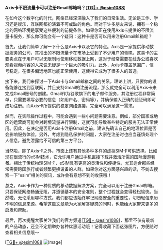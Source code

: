 **Axis卡不限流量卡可以注册Gmail邮箱吗？[[TG💪+ @esim1088](https://t.me/s/esim1088)]**

在如今这个数字化的时代，网络已经深深融入了我们的日常生活。无论是工作、学习还是娱乐，互联网都扮演着不可或缺的角色。而对于许多朋友来说，拥有一个稳定的网络环境是享受这些便利的前提条件。如果你正在使用Axis卡提供的不限流量卡服务，那么你可能会有一个疑问：这种卡是否可以用来注册Gmail邮箱呢？

首先，让我们简单了解一下什么是Axis卡以及它的特点。Axis是一家提供移动数据服务的公司，其推出的不限流量卡在市场上受到了不少用户的青睐。这类卡的主要卖点在于用户可以无限制地使用移动数据上网，这对于经常需要在线办公或喜欢观看视频内容的人来说无疑是一个巨大的吸引力。此外，Axis卡覆盖范围广，信号稳定，在很多偏远地区也能正常使用，这使得它成为了很多人的首选。

接下来，我们来探讨一下Axis卡与Gmail邮箱之间的关系。理论上讲，只要你的设备能够连接到互联网，并且支持Gmail的注册流程，那么就完全可以利用Axis卡来完成Gmail账号的创建。Gmail作为谷歌旗下的电子邮件服务，其注册过程非常简单，只需要填写必要的信息（如用户名、密码等），并确保输入正确的验证码即可成功注册。而Axis卡所提供的稳定网络连接，完全可以满足这一需求。

然而，在实际操作过程中，可能会遇到一些小问题需要注意。例如，部分国家或地区的运营商可能会对跨境流量进行限制，这就可能导致某些特定的服务无法正常使用。因此，在决定是否用Axis卡注册Gmail之前，建议先确认自己的地理位置是否会影响服务体验。另外，考虑到隐私保护的问题，大家在注册时也应当谨慎处理个人信息，避免泄露给不可信的第三方平台。

当然啦，除了Axis卡之外，市面上还有其他多种多样的虚拟SIM卡可供选择。比如现在很流行的eSIM技术，它允许用户通过手机直接下载并激活所需的国际漫游套餐。相比于传统物理SIM卡，eSIM具有更高的灵活性和便捷性，尤其适合那些经常需要跨国旅行或者频繁更换设备的人群。如果你对这方面感兴趣的话，不妨去搜索一下“esim”相关的资讯，或许会有意想不到的收获哦！

总之，Axis卡作为一种优质的移动数据解决方案，完全可以用于注册Gmail邮箱。只要保证网络畅通无阻，并遵循基本的安全准则，整个过程就会变得轻松愉快。当然啦，无论采用哪种方式，我们都应该始终牢记网络安全的重要性，切勿轻信来历不明的信息来源。希望这篇文章能为大家解答疑惑的同时，也能给大家带来更多的启发和帮助。

最后，再次提醒大家关注我们的官方频道[[TG💪+ @esim1088](https://t.me/s/esim1088)]，那里不仅有最新的产品动态，还会不定期举办各种优惠活动哦！记得收藏下面这张图片，方便随时查看相关信息哦～

[[TG💪+ @esim1088](https://t.me/s/esim1088) ![Image](https://i.postimg.cc/4NQfJmqS/Snipaste-2025-05-13-00-14-12.png)]